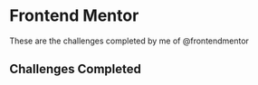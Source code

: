 # Frontend Mentor

These are the challenges completed by me of @frontendmentor

## Challenges Completed

